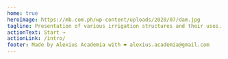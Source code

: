 ```yaml
---
home: true
heroImage: https://mb.com.ph/wp-content/uploads/2020/07/dam.jpg
tagline: Presentation of various irrigation structures and their uses.
actionText: Start →
actionLink: /intro/
footer: Made by Alexius Academia with ❤️ alexius.academia@gmail.com
---
```

